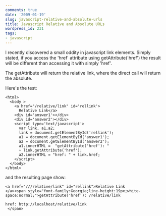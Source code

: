 ```yaml
---
comments: true
date: '2009-01-19'
slug: javascript-relative-and-absolute-urls
title: Javascript Relative and Absolute URLs
wordpress_id: 231
tags:
- javascript
---
```


I recently discovered a small oddity in javascript link elements.  Simply stated, if you access the 'href' attribute using getAttribute('href') the result will be different than accessing it with simply 'href'.  

The getAttribute will return the relative link, where the direct call will return the absolute. 

Here's the test:

    
    <html>
      <body >
        <a href="/relative/link" id='rellink'>
          Relative Link</a>
        <div id='answer1'></div>
        <div id='answer2'></div>
        <script type='text/javascript'>
          var link, a1,a2;
          link = document.getElementById('rellink');
          a1 = document.getElementById('answer1');
          a2 = document.getElementById('answer2');
          a1.innerHTML =  "getAttribute('href'): "
          + link.getAttribute('href');
          a2.innerHTML = "href: " + link.href;
        </script>
      </body>
    </html>


and the resulting page show:

    
    <a href="///relative/link" id="rellink">Relative Link
    </a><span style="font-family:Georgia;line-height:19px;white-space:normal;">getAttribute('href'): /relative/link
    
    href: http://localhost/relative/link
     </span>
